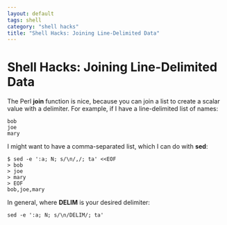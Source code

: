 ```yaml
---
layout: default
tags: shell
category: "shell hacks"
title: "Shell Hacks: Joining Line-Delimited Data"
---
```

Shell Hacks: Joining Line-Delimited Data
========================================

The Perl **join** function is nice, because you can join a list to create a
scalar value with a delimiter. For example, if I have a line-delimited list of
names:

```
bob
joe
mary
```

I might want to have a comma-separated list, which I can do with **sed**:

```
$ sed -e ':a; N; s/\n/,/; ta' <<EOF
> bob
> joe
> mary
> EOF
bob,joe,mary
```

In general, where **DELIM** is your desired delimiter:

```
sed -e ':a; N; s/\n/DELIM/; ta'
```

